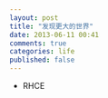 ```yaml
---
layout: post
title: "发现更大的世界"
date: 2013-06-11 00:41
comments: true
categories: life
published: false
---
```


- RHCE